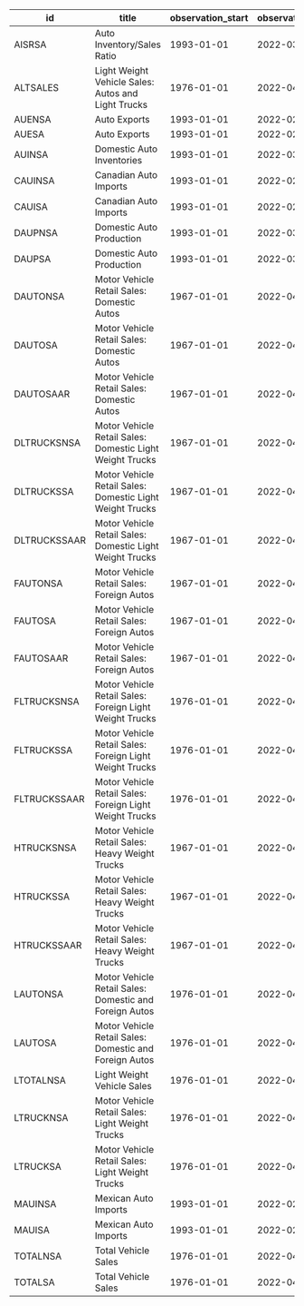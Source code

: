 | id           | title                                                    | observation_start   | observation_end   |
|--------------|----------------------------------------------------------|---------------------|-------------------|
| AISRSA       | Auto Inventory/Sales Ratio                               | 1993-01-01          | 2022-03-01        |
| ALTSALES     | Light Weight Vehicle Sales: Autos and Light Trucks       | 1976-01-01          | 2022-04-01        |
| AUENSA       | Auto Exports                                             | 1993-01-01          | 2022-02-01        |
| AUESA        | Auto Exports                                             | 1993-01-01          | 2022-02-01        |
| AUINSA       | Domestic Auto Inventories                                | 1993-01-01          | 2022-03-01        |
| CAUINSA      | Canadian Auto Imports                                    | 1993-01-01          | 2022-02-01        |
| CAUISA       | Canadian Auto Imports                                    | 1993-01-01          | 2022-02-01        |
| DAUPNSA      | Domestic Auto Production                                 | 1993-01-01          | 2022-03-01        |
| DAUPSA       | Domestic Auto Production                                 | 1993-01-01          | 2022-03-01        |
| DAUTONSA     | Motor Vehicle Retail Sales: Domestic Autos               | 1967-01-01          | 2022-04-01        |
| DAUTOSA      | Motor Vehicle Retail Sales: Domestic Autos               | 1967-01-01          | 2022-04-01        |
| DAUTOSAAR    | Motor Vehicle Retail Sales: Domestic Autos               | 1967-01-01          | 2022-04-01        |
| DLTRUCKSNSA  | Motor Vehicle Retail Sales: Domestic Light Weight Trucks | 1967-01-01          | 2022-04-01        |
| DLTRUCKSSA   | Motor Vehicle Retail Sales: Domestic Light Weight Trucks | 1967-01-01          | 2022-04-01        |
| DLTRUCKSSAAR | Motor Vehicle Retail Sales: Domestic Light Weight Trucks | 1967-01-01          | 2022-04-01        |
| FAUTONSA     | Motor Vehicle Retail Sales: Foreign Autos                | 1967-01-01          | 2022-04-01        |
| FAUTOSA      | Motor Vehicle Retail Sales: Foreign Autos                | 1967-01-01          | 2022-04-01        |
| FAUTOSAAR    | Motor Vehicle Retail Sales: Foreign Autos                | 1967-01-01          | 2022-04-01        |
| FLTRUCKSNSA  | Motor Vehicle Retail Sales: Foreign Light Weight Trucks  | 1976-01-01          | 2022-04-01        |
| FLTRUCKSSA   | Motor Vehicle Retail Sales: Foreign Light Weight Trucks  | 1976-01-01          | 2022-04-01        |
| FLTRUCKSSAAR | Motor Vehicle Retail Sales: Foreign Light Weight Trucks  | 1976-01-01          | 2022-04-01        |
| HTRUCKSNSA   | Motor Vehicle Retail Sales: Heavy Weight Trucks          | 1967-01-01          | 2022-04-01        |
| HTRUCKSSA    | Motor Vehicle Retail Sales: Heavy Weight Trucks          | 1967-01-01          | 2022-04-01        |
| HTRUCKSSAAR  | Motor Vehicle Retail Sales: Heavy Weight Trucks          | 1967-01-01          | 2022-04-01        |
| LAUTONSA     | Motor Vehicle Retail Sales: Domestic and Foreign Autos   | 1976-01-01          | 2022-04-01        |
| LAUTOSA      | Motor Vehicle Retail Sales: Domestic and Foreign Autos   | 1976-01-01          | 2022-04-01        |
| LTOTALNSA    | Light Weight Vehicle Sales                               | 1976-01-01          | 2022-04-01        |
| LTRUCKNSA    | Motor Vehicle Retail Sales: Light Weight Trucks          | 1976-01-01          | 2022-04-01        |
| LTRUCKSA     | Motor Vehicle Retail Sales: Light Weight Trucks          | 1976-01-01          | 2022-04-01        |
| MAUINSA      | Mexican Auto Imports                                     | 1993-01-01          | 2022-02-01        |
| MAUISA       | Mexican Auto Imports                                     | 1993-01-01          | 2022-02-01        |
| TOTALNSA     | Total Vehicle Sales                                      | 1976-01-01          | 2022-04-01        |
| TOTALSA      | Total Vehicle Sales                                      | 1976-01-01          | 2022-04-01        |